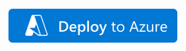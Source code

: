 [![Deploy To Azure](https://raw.githubusercontent.com/Azure/azure-quickstart-templates/master/1-CONTRIBUTION-GUIDE/images/deploytoazure.svg?sanitize=true)](https://portal.azure.com/#create/Microsoft.Template/uri/https%3A%2F%2Fraw.githubusercontent.com%2Fkukisama%2FMeiShaDaYong%2Fmain%2FAIB%2Fazuredeploy.json)
 
